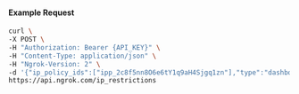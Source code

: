<!-- Code generated for API Clients. DO NOT EDIT. -->

#### Example Request

```bash
curl \
-X POST \
-H "Authorization: Bearer {API_KEY}" \
-H "Content-Type: application/json" \
-H "Ngrok-Version: 2" \
-d '{"ip_policy_ids":["ipp_2c8f5nn8O6e6tY1q9aH4Sjgq1zn"],"type":"dashboard"}' \
https://api.ngrok.com/ip_restrictions
```
